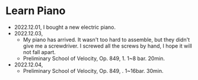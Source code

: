 Learn Piano
===========

- 2022.12.01, I bought a new electric piano.
- 2022.12.03,
    - My piano has arrived. It wasn't too hard to assemble, but they didn't give
        me a screwdriver. I screwed all the screws by hand, I hope it will not
        fall apart.
    - Preliminary School of Velocity, Op. 849, 1. 1~8 bar. 20min.
- 2022.12.04,
  - Preliminary School of Velocity, Op. 849, . 1~16bar. 30min.


